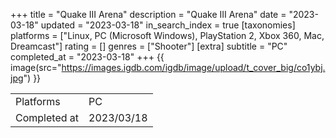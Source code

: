 +++
title = "Quake III Arena"
description = "Quake III Arena"
date = "2023-03-18"
updated = "2023-03-18"
in_search_index = true
[taxonomies]
platforms = ["Linux, PC (Microsoft Windows), PlayStation 2, Xbox 360, Mac, Dreamcast"]
rating = []
genres = ["Shooter"]
[extra]
subtitle = "PC"
completed_at = "2023-03-18"
+++
{{ image(src="https://images.igdb.com/igdb/image/upload/t_cover_big/co1ybj.jpg") }}

|              |            |
| ------------ | ---------- |
| Platforms    | PC |
| Completed at | 2023/03/18 |

